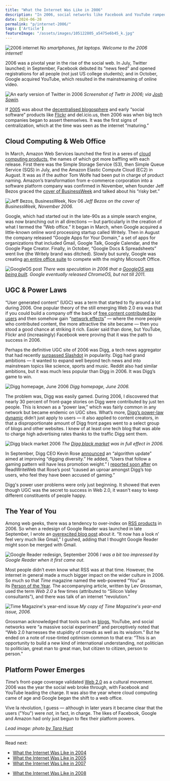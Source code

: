 ```yaml
---
title: "What the Internet Was Like in 2006"
description: "In 2006, social networks like Facebook and YouTube ramped up, Twitter was born, Amazon invented cloud computing, web geeks obsessed over RSS, and User Generated Content was king."
date: 2024-06-28
permalink: "p/internet-2006/"
tags: ['Article']
featureImage: "/assets/images/105122805_a5475e6b45_k.jpg"
---
```


![2006 internet](/assets/images/105122805_a5475e6b45_k.jpg)
*No smartphones, fat laptops. Welcome to the 2006 internet!*

2006 was a pivotal year in the rise of the social web. In July, Twitter launched; in September, Facebook debuted its “news feed” and opened registrations for all people (not just US college students); and in October, Google acquired YouTube, which resulted in the mainstreaming of online video.

![An early version of Twitter in 2006](/assets/images/twttr_2006.jpeg)
*Screenshot of Twttr in 2006; via [Josh Sowin](https://twitter.com/joshsowin/status/1050790921128697856/photo/1).*

If [2005](/p/what-the-web-was-like-in-2005/) was about the [decentralised blogosphere](/p/2005-growth-of-web-20-and-rww/) and early “social software” products like [Flickr](/p/flickr-before-smartphones-and-instagram/) and del&#46;icio&#46;us, then 2006 was when big tech companies began to assert themselves. It was the first signs of centralization, which at the time was seen as the internet “maturing.”

## Cloud Computing &#38; Web Office

In March, Amazon Web Services launched the first in a seres of [cloud computing products](/p/018-birth-of-cloud-computing/), the names of which got more baffling with each release. First there was the Simple Storage Service (S3), then Simple Queue Service (SQS) in July, and the Amazon Elastic Compute Cloud (EC2) in August. It was as if the author Tom Wolfe had been put in charge of product naming. Amazon’s transformation from e-commerce corporation into a software platform company was confirmed in November, when founder Jeff Bezos graced the [cover of BusinessWeek](https://web.archive.org/web/20070101211233/http://www.businessweek.com/magazine/content/06_46/b4009001.htm) and talked about his “risky bet.”

![Jeff Bezos, BusinessWeek, Nov 06](/assets/images/bezos_businessweek_nov06.gif)
*Jeff Bezos on the cover of BusinessWeek, November 2006.*

Google, which had started out in the late-90s as a simple search engine, was now branching out in all directions — but particularly in the creation of what I termed the “Web office.” It began in March, when Google acquired a little-known online word processing startup called Writely. Then in August the company released “Google Apps for Your Domain,” a set of apps for organizations that included Gmail, Google Talk, Google Calendar, and the Google Page Creator. Finally, in October, “Google Docs & Spreadsheets” went live (the Writely brand was ditched). Slowly but surely, Google was creating [an entire office suite](/p/008-the-colors-of-web-20-party/) to compete with the mighty Microsoft Office.

![GoogleOS post](/assets/images/googleos_nov06c.png "GoogleOS post")
*There was speculation in 2006 that a [GoogleOS was being built](https://web.archive.org/web/20061214105139/http://www.readwriteweb.com/archives/googleos_what_to_expect.php). Google eventually released ChromeOS, but not till 2011.*

## UGC &#38; Power Laws

“User generated content” (UGC) was a term that started to fly around a lot during 2006. One popular theory of the still emerging Web 2.0 era was that if you could build a company off the back of [free content contributed by users](/p/the-first-web-20-conference-2004/) and then somehow gain “[network effects](/p/006-revving-up-2005-web-20-conference/)” — where the more people who contributed content, the more attractive the site became — then you stood a good chance at striking it rich. Easier said than done, but YouTube, Flickr and (increasingly) Facebook were proving that it was the path to success in 2006.

Perhaps the definitive UGC site of 2006 was Digg, a tech news aggregator that had recently [surpassed Slashdot](https://www.theguardian.com/technology/blog/2006/mar/20/diggovertakes) in popularity. Digg had grand ambitions — it wanted to expand well beyond tech news and into mainstream topics like science, sports and music. Reddit also had similar ambitions, but it was much less popular than Digg in 2006. It was Digg’s game to win.

![Digg homepage, June 2006](/assets/images/87da23ad-abcb-4eef-8f30-32df48607493_2096x1882.jpg "Digg homepage, June 2006")
*Digg homepage, June 2006.*

The problem was, Digg was easily gamed. During 2006, I discovered that nearly 30 percent of front-page stories on Digg were contributed by just ten people. This is known as a “power law,” which was fairly common in any network but became endemic on UGC sites. What’s more, [Digg’s power-law dynamic](/p/015-digg-power-laws-of-silicon-valley/) didn’t just apply to users — it also applied to content creators, in that a disproportionate amount of Digg front pages went to a select group of blogs and other websites. I knew of at least one tech blog that was able to charge high advertising rates thanks to the traffic Digg sent them.

![Digg black market 2006](/assets/images/usersubmitter_oct06.png)
*The [Digg black market](https://web.archive.org/web/20061017002923/http://www.readwriteweb.com/archives/digg_blackmarket.php) was in full effect in 2006.*

In September, Digg CEO Kevin Rose [announced](https://web.archive.org/web/20110718154904/http://diggtheblog.blogspot.com/2006/09/digg-friends.html) an “algorithm update” aimed at improving “digging diversity.” He added, “Users that follow a gaming pattern will have less promotion weight.” I [reported soon after](https://web.archive.org/web/20110812083757/http://www.readwriteweb.com/archives/digg_changes_quality_turmoil.php) on ReadWriteWeb that Rose’s post “caused an uproar amongst Digg’s top users, who feel they have been accused of gaming.”

Digg's power user problems were only just beginning. It showed that even though UGC was the secret to success in Web 2.0, it wasn't easy to keep different constituents of people happy.

## The Year of You

Among web geeks, there was a tendency to over-index on [RSS products](/p/009-richard-goes-to-yahoo/) in 2006. So when a redesign of Google Reader was launched in late September, I wrote an [overexcited blog post](https://web.archive.org/web/20070101025509/http://www.readwriteweb.com/archives/google_reader_redesign.php) about it. “It now has a look n’ feel very much like Gmail,” I gushed, adding that I thought Google Reader might soon be merged with Gmail. 

![Google Reader redesign, September 2006](/assets/images/google_reader_post_sep06.jpg)
*I was a bit too impressed by Google Reader when it first came out.*

Most people didn’t even know what RSS was at that time. However, the internet in general made a much bigger impact on the wider culture in 2006. So much so that *Time* magazine named the web-powered “You” as its [Person of the Year](https://web.archive.org/web/20061218205259/http://www.time.com/time/magazine/article/0%2C9171%2C1569514%2C00.html?aid=434&from=o&to=http://www.time.com/time/magazine/article/0,9171,1569514,00.html). The accompanying article, written by Lev Grossman, used the term *Web 2.0* a few times (attributed to “Silicon Valley consultants”), and there was talk of an internet “revolution.”

![Time Magazine's year-end issue](/assets/images/timemag_dec06.jpg)
*My copy of Time Magazine's year-end issue, 2006.*

Grossman acknowledged that tools such as [blogs](/p/the-early-years-of-readwriteweb/), YouTube, and social networks were “a massive social experiment” and perceptively noted that “Web 2.0 harnesses the stupidity of crowds as well as its wisdom.” But he ended on a note of rose-tinted optimism common to that era: “This is an opportunity to build a new kind of international understanding, not politician to politician, great man to great man, but citizen to citizen, person to person.”

## Platform Power Emerges

*Time*’s front-page coverage validated [Web 2.0](/p/019-web20-summit-2006-lou-reed/) as a cultural movement. 2006 was the year the social web broke through, with Facebook and YouTube leading the charge. It was also the year where cloud computing came of age and Google began the shift to a web office. 

Vive la révolution, I guess — although in later years it became clear that the users ("You") were *not*, in fact, in charge. The likes of Facebook, Google and Amazon had only just begun to flex their platform powers.

*Lead image: photo [by Tara Hunt](https://www.flickr.com/photos/missrogue/105122805)*

* * *

Read next: 
- [What the Internet Was Like in 2004](/p/internet-2004/)
- [What the Internet Was Like in 2005](/p/what-the-web-was-like-in-2005/)
- [What the Internet Was Like in 2007](/p/internet-2007/)
* [What the Internet Was Like in 2008](/p/internet-2008/)